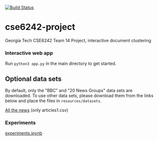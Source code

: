 [![Build Status](https://travis-ci.org/amirziai/flatten.svg?branch=master)](https://travis-ci.org/amirziai/flatten)

# cse6242-project
Georgia Tech CSE6242 Team 14 Project, interactive document clustering

### Interactive web app
Run `python3 app.py` in the main directory to get started.

## Optional data sets
By default, only the "BBC" and "20 News Groups" data sets are downloaded. To use other data sets, please download them from the links below and place the files in `resources/datasets`.

[All the news](https://www.kaggle.com/snapcrack/all-the-news#articles1.csv) (only articles1.csv)

### Experiments
[experiments.ipynb](experiments.ipynb)
